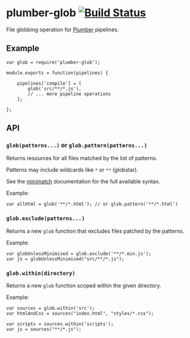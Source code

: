 plumber-glob [![Build Status](https://travis-ci.org/plumberjs/plumber-glob.png?branch=master)](https://travis-ci.org/plumberjs/plumber-glob)
============

File globbing operation for [Plumber](https://github.com/plumberjs/plumber) pipelines.

## Example

    var glob = require('plumber-glob');

    module.exports = function(pipelines) {

        pipelines['compile'] = [
            glob('src/**/*.js'),
            // ... more pipeline operations
        ];

    };


## API

### `glob(patterns...)` or `glob.pattern(patterns...)`

Returns resources for all files matched by the list of patterns.

Patterns may include wildcards like `*` or `**` (globstar).

See the [minimatch](https://github.com/isaacs/minimatch) documentation for the full available syntax.

Example:

    var allHtml = glob('**/*.html'); // or glob.pattern('**/*.html')

### `glob.exclude(patterns...)`

Returns a new `glob` function that excludes files patched by the patterns.

Example:

    var globUnlessMinimised = glob.exclude('**/*.min.js');
    var js = globUnlessMinimised("src/**/*.js");

### `glob.within(directory)`

Returns a new `glob` function scoped within the given directory.

Example:

    var sources = glob.within('src');
    var htmlAndCss = sources("index.html", "styles/*.css");

    var scripts = sources.within('scripts');
    var js = sources("**/*.js");
